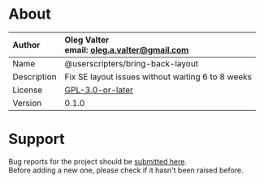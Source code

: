 
# About

| Author       | Oleg Valter<br>email: [oleg.a.valter@gmail.com](mailto:oleg.a.valter@gmail.com) |
| :----------- | :----------------------- |
| Name         | @userscripters/bring-back-layout    |
| Description  | Fix SE layout issues without waiting 6 to 8 weeks           |
| License      | [GPL-3.0-or-later](https://spdx.org/licenses/GPL-3.0-or-later)                 |
| Version      | 0.1.0               |

# Support

Bug reports for the project should be [submitted here](https://github.com/userscripters/bring-back-layout/issues).
<br>Before adding a new one, please check if it hasn't been raised before.
  
